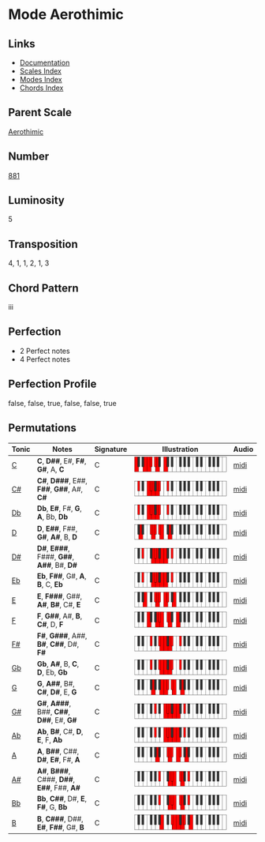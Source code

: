 # Mode Aerothimic

## Links

- [Documentation](README.md)
- [Scales Index](Scales.md)
- [Modes Index](Modes.md)
- [Chords Index](Chords.md)

## Parent Scale

[Aerothimic](ScaleAerothimic.md)

## Number

[881](https://ianring.com/musictheory/scales/881)

## Luminosity

5

## Transposition

4, 1, 1, 2, 1, 3

## Chord Pattern

iii

## Perfection

- 2 Perfect notes
- 4 Perfect notes

## Perfection Profile

false, false, true, false, false, true

## Permutations

| Tonic | Notes | Signature | Illustration | Audio |
|-------|-------|-----------|--------------|-------|
| [C](ModeCNaturalAerothimic.md) | **C**, **D##**, E#, **F#**, **G#**, A, **C** | C | ![CNaturalAerothimic](ModeCNaturalAerothimic.png) | [midi](https://github.com/edipermadi/music/blob/main/docs/ModeCNaturalAerothimic.mid?raw=true) |
| [C#](ModeCSharpAerothimic.md) | **C#**, **D###**, E##, **F##**, **G##**, A#, **C#** | C | ![CSharpAerothimic](ModeCSharpAerothimic.png) | [midi](https://github.com/edipermadi/music/blob/main/docs/ModeCSharpAerothimic.mid?raw=true) |
| [Db](ModeDFlatAerothimic.md) | **Db**, **E#**, F#, **G**, **A**, Bb, **Db** | C | ![DFlatAerothimic](ModeDFlatAerothimic.png) | [midi](https://github.com/edipermadi/music/blob/main/docs/ModeDFlatAerothimic.mid?raw=true) |
| [D](ModeDNaturalAerothimic.md) | **D**, **E##**, F##, **G#**, **A#**, B, **D** | C | ![DNaturalAerothimic](ModeDNaturalAerothimic.png) | [midi](https://github.com/edipermadi/music/blob/main/docs/ModeDNaturalAerothimic.mid?raw=true) |
| [D#](ModeDSharpAerothimic.md) | **D#**, **E###**, F###, **G##**, **A##**, B#, **D#** | C | ![DSharpAerothimic](ModeDSharpAerothimic.png) | [midi](https://github.com/edipermadi/music/blob/main/docs/ModeDSharpAerothimic.mid?raw=true) |
| [Eb](ModeEFlatAerothimic.md) | **Eb**, **F##**, G#, **A**, **B**, C, **Eb** | C | ![EFlatAerothimic](ModeEFlatAerothimic.png) | [midi](https://github.com/edipermadi/music/blob/main/docs/ModeEFlatAerothimic.mid?raw=true) |
| [E](ModeENaturalAerothimic.md) | **E**, **F###**, G##, **A#**, **B#**, C#, **E** | C | ![ENaturalAerothimic](ModeENaturalAerothimic.png) | [midi](https://github.com/edipermadi/music/blob/main/docs/ModeENaturalAerothimic.mid?raw=true) |
| [F](ModeFNaturalAerothimic.md) | **F**, **G##**, A#, **B**, **C#**, D, **F** | C | ![FNaturalAerothimic](ModeFNaturalAerothimic.png) | [midi](https://github.com/edipermadi/music/blob/main/docs/ModeFNaturalAerothimic.mid?raw=true) |
| [F#](ModeFSharpAerothimic.md) | **F#**, **G###**, A##, **B#**, **C##**, D#, **F#** | C | ![FSharpAerothimic](ModeFSharpAerothimic.png) | [midi](https://github.com/edipermadi/music/blob/main/docs/ModeFSharpAerothimic.mid?raw=true) |
| [Gb](ModeGFlatAerothimic.md) | **Gb**, **A#**, B, **C**, **D**, Eb, **Gb** | C | ![GFlatAerothimic](ModeGFlatAerothimic.png) | [midi](https://github.com/edipermadi/music/blob/main/docs/ModeGFlatAerothimic.mid?raw=true) |
| [G](ModeGNaturalAerothimic.md) | **G**, **A##**, B#, **C#**, **D#**, E, **G** | C | ![GNaturalAerothimic](ModeGNaturalAerothimic.png) | [midi](https://github.com/edipermadi/music/blob/main/docs/ModeGNaturalAerothimic.mid?raw=true) |
| [G#](ModeGSharpAerothimic.md) | **G#**, **A###**, B##, **C##**, **D##**, E#, **G#** | C | ![GSharpAerothimic](ModeGSharpAerothimic.png) | [midi](https://github.com/edipermadi/music/blob/main/docs/ModeGSharpAerothimic.mid?raw=true) |
| [Ab](ModeAFlatAerothimic.md) | **Ab**, **B#**, C#, **D**, **E**, F, **Ab** | C | ![AFlatAerothimic](ModeAFlatAerothimic.png) | [midi](https://github.com/edipermadi/music/blob/main/docs/ModeAFlatAerothimic.mid?raw=true) |
| [A](ModeANaturalAerothimic.md) | **A**, **B##**, C##, **D#**, **E#**, F#, **A** | C | ![ANaturalAerothimic](ModeANaturalAerothimic.png) | [midi](https://github.com/edipermadi/music/blob/main/docs/ModeANaturalAerothimic.mid?raw=true) |
| [A#](ModeASharpAerothimic.md) | **A#**, **B###**, C###, **D##**, **E##**, F##, **A#** | C | ![ASharpAerothimic](ModeASharpAerothimic.png) | [midi](https://github.com/edipermadi/music/blob/main/docs/ModeASharpAerothimic.mid?raw=true) |
| [Bb](ModeBFlatAerothimic.md) | **Bb**, **C##**, D#, **E**, **F#**, G, **Bb** | C | ![BFlatAerothimic](ModeBFlatAerothimic.png) | [midi](https://github.com/edipermadi/music/blob/main/docs/ModeBFlatAerothimic.mid?raw=true) |
| [B](ModeBNaturalAerothimic.md) | **B**, **C###**, D##, **E#**, **F##**, G#, **B** | C | ![BNaturalAerothimic](ModeBNaturalAerothimic.png) | [midi](https://github.com/edipermadi/music/blob/main/docs/ModeBNaturalAerothimic.mid?raw=true) |
